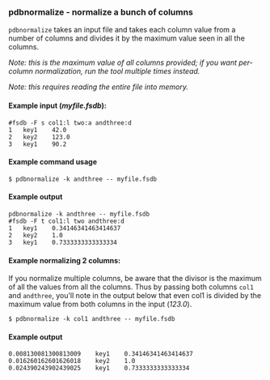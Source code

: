 ### pdbnormalize - normalize a bunch of columns

`pdbnormalize` takes an input file and takes each column value from a
number of columns and divides it by the maximum value seen in all the
columns.

*Note: this is the maximum value of all columns provided; if
you want per-column normalization, run the tool multiple times
instead.*

*Note: this requires reading the entire file into memory.*

#### Example input (*myfile.fsdb*):

```
#fsdb -F s col1:l two:a andthree:d
1	key1	42.0
2	key2	123.0
3	key1    90.2
```

#### Example command usage

```
$ pdbnormalize -k andthree -- myfile.fsdb
```

#### Example output

```
pdbnormalize -k andthree -- myfile.fsdb
#fsdb -F t col1:l two andthree:d
1	key1	0.34146341463414637
2	key2	1.0
3	key1	0.7333333333333334
```

#### Example normalizing 2 columns:

If you normalize multiple columns, be aware that the divisor is the
maximum of all the values from all the columns.  Thus by passing both
columns `col1` and `andthree`, you'll note in the output below that
even col1 is divided by the maximum value from both columns in the
input (*123.0*).

```
$ pdbnormalize -k col1 andthree -- myfile.fsdb
```

#### Example output

```
0.008130081300813009	key1	0.34146341463414637
0.016260162601626018	key2	1.0
0.024390243902439025	key1	0.7333333333333334
```
